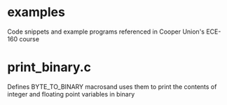 # examples
Code snippets and example programs referenced in Cooper Union's ECE-160 course

# print_binary.c
Defines BYTE_TO_BINARY macrosand uses them to print the contents of integer and floating point variables in binary
